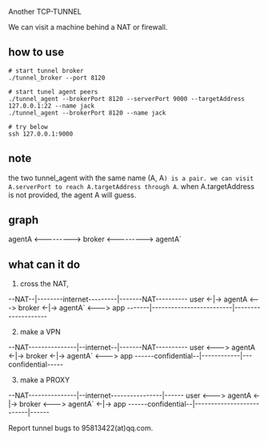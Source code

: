 Another TCP-TUNNEL

We can visit a machine behind a NAT or firewall.


## how to use

    # start tunnel broker
    ./tunnel_broker --port 8120

    # start tunel agent peers
    ./tunnel_agent --brokerPort 8120 --serverPort 9000 --targetAddress 127.0.0.1:22 --name jack
    ./tunnel_agent --brokerPort 8120 --name jack

    # try below
    ssh 127.0.0.1:9000

## note

the two tunnel_agent with the same name (A, A`) is a pair.
we can visit A.serverPort to reach A.targetAddress through A`.
when A.targetAddress is not provided, the agent A will guess.

## graph

agentA <---------> broker <---------> agentA`

## what can it do

1) cross the NAT,

--NAT--|--------internet---------|-------NAT----------
user <-|-> agentA <---> broker <-|-> agentA` <---> app
-------|-------------------------|--------------------

2) make a VPN

--NAT---------------|--internet--|-------NAT----------
user <---> agentA <-|-> broker <-|-> agentA` <---> app
------confidential--|------------|---confidential-----

3) make a PROXY

--NAT---------------|--internet----------------|------
user <---> agentA <-|-> broker <---> agentA` <-|-> app
------confidential--|--------------------------|------

Report tunnel bugs to 95813422(at)qq.com.

